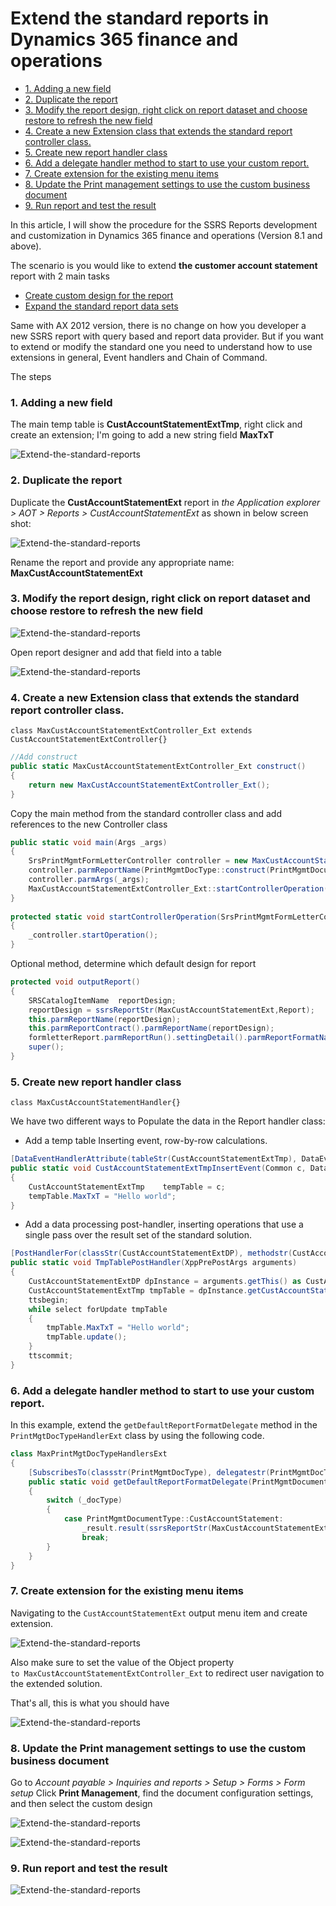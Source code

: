 # Extend the standard reports in Dynamics 365 finance and operations


- [1. Adding a new field](#1-adding-a-new-field)
- [2. Duplicate the report](#2-duplicate-the-report)
- [3. Modify the report design, right click on report dataset and choose restore to refresh the new field](#3-modifythe-report-design-right-click-on-report-dataset-and-choose-restore-to-refresh-the-new-field)
- [4. Create a new Extension class that extends the standard report controller class.](#4-create-a-new-extension-classthat-extends-the-standard-report-controller-class)
- [5. Create new report handler class](#5-create-new-report-handler-class)
- [6. Add a delegate handler method to start to use your custom report.](#6-add-a-delegate-handler-method-to-start-to-use-your-custom-report)
- [7. Create extension for the existing menu items](#7-create-extension-for-the-existing-menu-items)
- [8. Update the Print management settings to use the custom business document](#8-update-the-print-management-settings-to-use-the-custom-business-document)
- [9. Run report and test the result](#9-run-report-and-test-the-result)

In this article, I will show the procedure for the SSRS Reports development and customization in Dynamics 365 finance and operations (Version 8.1 and above).

The scenario is you would like to extend **the customer account statement** report with 2 main tasks

* [Create custom design for the report](https://docs.microsoft.com/en-us/dynamics365/fin-ops-core/dev-itpro/analytics/custom-designs-business-docs?toc=/dynamics365/commerce/toc.json)
* [Expand the standard report data sets](https://docs.microsoft.com/en-us/dynamics365/fin-ops-core/dev-itpro/analytics/expand-app-suite-report-data-sets?toc=/dynamics365/commerce/toc.json)

Same with AX 2012 version, there is no change on how you developer a new SSRS report with query based and report data provider. But if you want to extend or modify the standard one you need to understand how to use extensions in general, Event handlers and Chain of Command.

The steps

### 1. Adding a new field

The main temp table is **CustAccountStatementExtTmp**, right click and create an extension; I'm going to add a new string field **MaxTxT**

![Extend-the-standard-reports](2019-10-10-Extend-the-standard-reports-in-Dynamics-365-finance-and-operations_1.png "2019-10-10-Extend-the-standard-reports-in-Dynamics-365-finance-and-operations_1.png")

### 2. Duplicate the report

Duplicate the **CustAccountStatementExt** report in *the Application explorer > AOT > Reports > CustAccountStatementExt* as shown in below screen shot:

![Extend-the-standard-reports](2019-10-10-Extend-the-standard-reports-in-Dynamics-365-finance-and-operations_2.png "2019-10-10-Extend-the-standard-reports-in-Dynamics-365-finance-and-operations_2.png")

Rename the report and provide any appropriate name: **MaxCustAccountStatementExt**

### 3. Modify the report design, right click on report dataset and choose restore to refresh the new field

![Extend-the-standard-reports](2019-10-10-Extend-the-standard-reports-in-Dynamics-365-finance-and-operations_3.png "2019-10-10-Extend-the-standard-reports-in-Dynamics-365-finance-and-operations_3.png")

Open report designer and add that field into a table

![Extend-the-standard-reports](2019-10-10-Extend-the-standard-reports-in-Dynamics-365-finance-and-operations_4.png "2019-10-10-Extend-the-standard-reports-in-Dynamics-365-finance-and-operations_4.png")

### 4. Create a new Extension class that extends the standard report controller class.

`class MaxCustAccountStatementExtController_Ext extends CustAccountStatementExtController{}`

```C#
//Add construct
public static MaxCustAccountStatementExtController_Ext construct()
{
    return new MaxCustAccountStatementExtController_Ext();
}
```

Copy the main method from the standard controller class and add references to the new Controller class

```C#
public static void main(Args _args)
{
    SrsPrintMgmtFormLetterController controller = new MaxCustAccountStatementExtController_Ext();
    controller.parmReportName(PrintMgmtDocType::construct(PrintMgmtDocumentType::CustAccountStatement).getDefaultReportFormat());
    controller.parmArgs(_args);
    MaxCustAccountStatementExtController_Ext::startControllerOperation(controller, _args);
}
 
protected static void startControllerOperation(SrsPrintMgmtFormLetterController _controller, Args _args)
{
    _controller.startOperation();
}
```

Optional method, determine which default design for report

```C#
protected void outputReport()
{
    SRSCatalogItemName  reportDesign;
    reportDesign = ssrsReportStr(MaxCustAccountStatementExt,Report);
    this.parmReportName(reportDesign);
    this.parmReportContract().parmReportName(reportDesign);
    formletterReport.parmReportRun().settingDetail().parmReportFormatName(reportDesign);
    super();
}
```

### 5. Create new report handler class

`class MaxCustAccountStatementHandler{}`

We have two different ways to Populate the data in the Report handler class:

* Add a temp table Inserting event, row-by-row calculations.

```C#
[DataEventHandlerAttribute(tableStr(CustAccountStatementExtTmp), DataEventType::Inserting)]
public static void CustAccountStatementExtTmpInsertEvent(Common c, DataEventArgs e)
{
    CustAccountStatementExtTmp    tempTable = c;
    tempTable.MaxTxT = "Hello world";
}
```

* Add a data processing post-handler, inserting operations that use a single pass over the result set of the standard solution.

```C#
[PostHandlerFor(classStr(CustAccountStatementExtDP), methodstr(CustAccountStatementExtDP, processReport))]
public static void TmpTablePostHandler(XppPrePostArgs arguments)
{
    CustAccountStatementExtDP dpInstance = arguments.getThis() as CustAccountStatementExtDP;
    CustAccountStatementExtTmp tmpTable = dpInstance.getCustAccountStatementExtTmp();
    ttsbegin;
    while select forUpdate tmpTable
    {
        tmpTable.MaxTxT = "Hello world";
        tmpTable.update();
    }
    ttscommit;
}
```

### 6. Add a delegate handler method to start to use your custom report.

In this example, extend the `getDefaultReportFormatDelegate` method in the `PrintMgtDocTypeHandlerExt` class by using the following code.

```C#
class MaxPrintMgtDocTypeHandlersExt
{
    [SubscribesTo(classstr(PrintMgmtDocType), delegatestr(PrintMgmtDocType, getDefaultReportFormatDelegate))]
    public static void getDefaultReportFormatDelegate(PrintMgmtDocumentType _docType, EventHandlerResult _result)
    {
        switch (_docType)
        {
            case PrintMgmtDocumentType::CustAccountStatement:
                _result.result(ssrsReportStr(MaxCustAccountStatementExt, Report));
                break;
        }
    }
}
```

### 7. Create extension for the existing menu items

Navigating to the `CustAccountStatementExt` output menu item and create extension.

![Extend-the-standard-reports](2019-10-10-Extend-the-standard-reports-in-Dynamics-365-finance-and-operations_5.png "2019-10-10-Extend-the-standard-reports-in-Dynamics-365-finance-and-operations_5.png")

Also make sure to set the value of the Object property `to MaxCustAccountStatementExtController_Ext` to redirect user navigation to the extended solution.

That's all, this is what you should have

![Extend-the-standard-reports](2019-10-10-Extend-the-standard-reports-in-Dynamics-365-finance-and-operations_9.png "2019-10-10-Extend-the-standard-reports-in-Dynamics-365-finance-and-operations_9.png")

### 8. Update the Print management settings to use the custom business document

Go to *Account payable > Inquiries and reports > Setup > Forms > Form setup*
Click **Print Management**, find the document configuration settings, and then select the custom design

![Extend-the-standard-reports](2019-10-10-Extend-the-standard-reports-in-Dynamics-365-finance-and-operations_6.png "2019-10-10-Extend-the-standard-reports-in-Dynamics-365-finance-and-operations_6.png")


![Extend-the-standard-reports](2019-10-10-Extend-the-standard-reports-in-Dynamics-365-finance-and-operations_7.png "2019-10-10-Extend-the-standard-reports-in-Dynamics-365-finance-and-operations_7.png")

### 9. Run report and test the result

![Extend-the-standard-reports](2019-10-10-Extend-the-standard-reports-in-Dynamics-365-finance-and-operations_8.png "2019-10-10-Extend-the-standard-reports-in-Dynamics-365-finance-and-operations_8.png")

